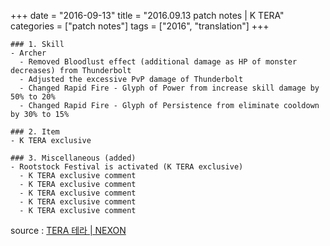 +++
date = "2016-09-13"
title = "2016.09.13 patch notes | K TERA"
categories = ["patch notes"]
tags = ["2016", "translation"]
+++

```
### 1. Skill
- Archer
  - Removed Bloodlust effect (additional damage as HP of monster decreases) from Thunderbolt
  - Adjusted the excessive PvP damage of Thunderbolt
  - Changed Rapid Fire - Glyph of Power from increase skill damage by 50% to 20%
  - Changed Rapid Fire - Glyph of Persistence from eliminate cooldown by 30% to 15%

### 2. Item
- K TERA exclusive

### 3. Miscellaneous (added)
- Rootstock Festival is activated (K TERA exclusive)
  - K TERA exclusive comment
  - K TERA exclusive comment
  - K TERA exclusive comment
  - K TERA exclusive comment
  - K TERA exclusive comment
```

source : [TERA 테라 | NEXON](http://tera.nexon.com/news/update/view.aspx?n4articlesn=)

